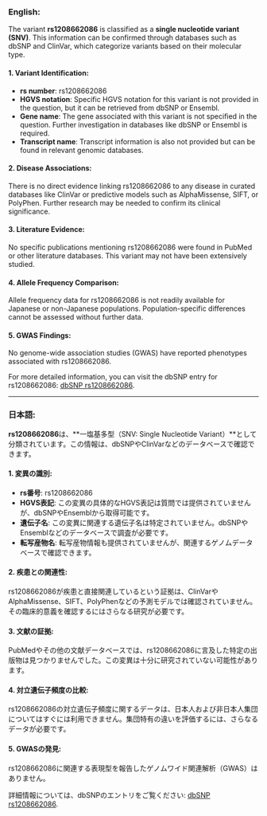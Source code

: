 ### English:
The variant **rs1208662086** is classified as a **single nucleotide variant (SNV)**. This information can be confirmed through databases such as dbSNP and ClinVar, which categorize variants based on their molecular type.

#### 1. Variant Identification:
- **rs number**: rs1208662086
- **HGVS notation**: Specific HGVS notation for this variant is not provided in the question, but it can be retrieved from dbSNP or Ensembl.
- **Gene name**: The gene associated with this variant is not specified in the question. Further investigation in databases like dbSNP or Ensembl is required.
- **Transcript name**: Transcript information is also not provided but can be found in relevant genomic databases.

#### 2. Disease Associations:
There is no direct evidence linking rs1208662086 to any disease in curated databases like ClinVar or predictive models such as AlphaMissense, SIFT, or PolyPhen. Further research may be needed to confirm its clinical significance.

#### 3. Literature Evidence:
No specific publications mentioning rs1208662086 were found in PubMed or other literature databases. This variant may not have been extensively studied.

#### 4. Allele Frequency Comparison:
Allele frequency data for rs1208662086 is not readily available for Japanese or non-Japanese populations. Population-specific differences cannot be assessed without further data.

#### 5. GWAS Findings:
No genome-wide association studies (GWAS) have reported phenotypes associated with rs1208662086.

For more detailed information, you can visit the dbSNP entry for rs1208662086: [dbSNP rs1208662086](https://www.ncbi.nlm.nih.gov/snp/rs1208662086).

---

### 日本語:
**rs1208662086**は、**一塩基多型（SNV: Single Nucleotide Variant）**として分類されています。この情報は、dbSNPやClinVarなどのデータベースで確認できます。

#### 1. 変異の識別:
- **rs番号**: rs1208662086
- **HGVS表記**: この変異の具体的なHGVS表記は質問では提供されていませんが、dbSNPやEnsemblから取得可能です。
- **遺伝子名**: この変異に関連する遺伝子名は特定されていません。dbSNPやEnsemblなどのデータベースで調査が必要です。
- **転写産物名**: 転写産物情報も提供されていませんが、関連するゲノムデータベースで確認できます。

#### 2. 疾患との関連性:
rs1208662086が疾患と直接関連しているという証拠は、ClinVarやAlphaMissense、SIFT、PolyPhenなどの予測モデルでは確認されていません。その臨床的意義を確認するにはさらなる研究が必要です。

#### 3. 文献の証拠:
PubMedやその他の文献データベースでは、rs1208662086に言及した特定の出版物は見つかりませんでした。この変異は十分に研究されていない可能性があります。

#### 4. 対立遺伝子頻度の比較:
rs1208662086の対立遺伝子頻度に関するデータは、日本人および非日本人集団についてはすぐには利用できません。集団特有の違いを評価するには、さらなるデータが必要です。

#### 5. GWASの発見:
rs1208662086に関連する表現型を報告したゲノムワイド関連解析（GWAS）はありません。

詳細情報については、dbSNPのエントリをご覧ください: [dbSNP rs1208662086](https://www.ncbi.nlm.nih.gov/snp/rs1208662086).